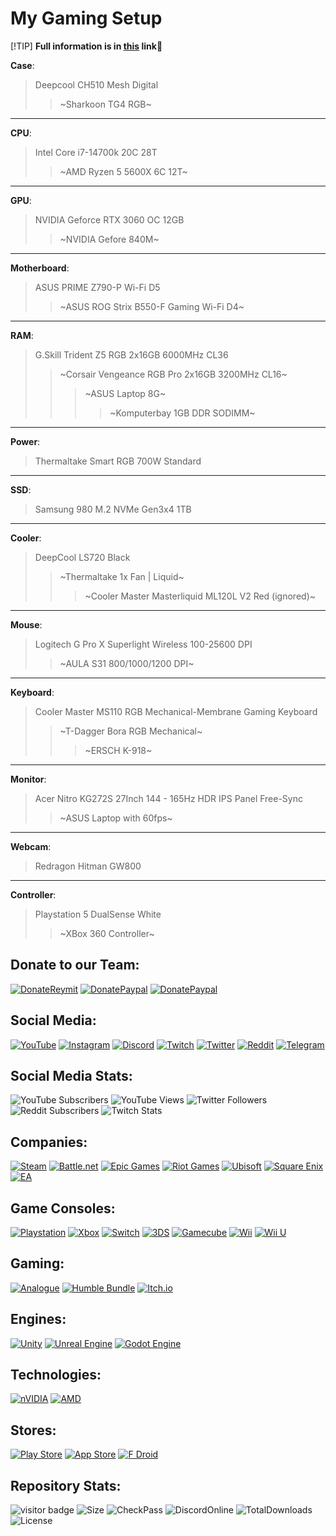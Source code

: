 # My Gaming Setup

[!TIP]
**Full information is in [this](https://www.instagram.com/stories/highlights/17917990355294297/) link💛**

**Case**:
> Deepcool CH510 Mesh Digital
>> ~Sharkoon TG4 RGB~
___
**CPU**:
> Intel Core i7-14700k 20C 28T
>> ~AMD Ryzen 5 5600X 6C 12T~
___
**GPU**:
> NVIDIA Geforce RTX 3060 OC 12GB
>> ~NVIDIA Gefore 840M~
---
**Motherboard**:
> ASUS PRIME Z790-P Wi-Fi D5
>> ~ASUS ROG Strix B550-F Gaming Wi-Fi D4~
---
**RAM**:
> G.Skill Trident Z5 RGB 2x16GB 6000MHz CL36
>> ~Corsair Vengeance RGB Pro 2x16GB 3200MHz CL16~
>>> ~ASUS Laptop 8G~
>>>> ~Komputerbay 1GB DDR SODIMM~
---
**Power**:
> Thermaltake Smart RGB 700W Standard
___
**SSD**:
> Samsung 980 M.2 NVMe Gen3x4 1TB
___
**Cooler**:
> DeepCool LS720 Black
>> ~Thermaltake 1x Fan | Liquid~
>>> ~Cooler Master Masterliquid ML120L V2 Red (ignored)~
___
**Mouse**:
> Logitech G Pro X Superlight Wireless 100-25600 DPI
>> ~AULA S31 800/1000/1200 DPI~
___
**Keyboard**:
> Cooler Master MS110 RGB Mechanical-Membrane Gaming Keyboard
>> ~T-Dagger Bora RGB Mechanical~
>>> ~ERSCH K-918~
___
**Monitor**:
> Acer Nitro KG272S 27Inch 144 - 165Hz HDR IPS Panel Free-Sync
>> ~ASUS Laptop with 60fps~
___
**Webcam**:
> Redragon Hitman GW800
---
**Controller**:
> Playstation 5 DualSense White
>> ~XBox 360 Controller~

## Donate to our Team:
[![DonateReymit](https://img.shields.io/badge/Donate-Reymit-purple)](https://reymit.ir/examid6540)
[![DonatePaypal](https://img.shields.io/badge/Donate-PayPal-blue.svg)](https://reymit.ir/examid6540?int)
[![DonatePaypal](https://img.shields.io/badge/Donate-CreditCard-orange.svg)](https://reymit.ir/examid6540?int)

## Social Media:
[![YouTube](https://img.shields.io/badge/YouTube-%23FF0000.svg?style=for-the-badge&logo=YouTube&logoColor=white)](https://www.youtube.com/c/Examid6540)
[![Instagram](https://img.shields.io/badge/Instagram-%23E4405F.svg?style=for-the-badge&logo=Instagram&logoColor=white)](https://www.instagram.com/examid6540)
[![Discord](https://img.shields.io/badge/%3CExamid%3E-%237289DA.svg?style=for-the-badge&logo=discord&logoColor=white)](https://discord.com/invite/yEhhndhFHW)
[![Twitch](https://img.shields.io/badge/Twitch-%239146FF.svg?style=for-the-badge&logo=Twitch&logoColor=white)](https://www.twitch.tv/examid6540)
[![Twitter](https://img.shields.io/badge/Twitter-%231DA1F2.svg?style=for-the-badge&logo=Twitter&logoColor=white)](https://twitter.com/examid6540)
[![Reddit](https://img.shields.io/badge/Reddit-FF4500?style=for-the-badge&logo=reddit&logoColor=white)](https://www.reddit.com/user/examid6540)
[![Telegram](https://img.shields.io/badge/Telegram-2CA5E0?style=for-the-badge&logo=telegram&logoColor=white)](https://t.me/examid6540)

## Social Media Stats:
![YouTube Subscribers](https://img.shields.io/youtube/channel/subscribers/UCKER67LXWVGR3MJJ0vIXFVA?label=YouTube%20Subscribers&style=for-the-badge)
![YouTube Views](https://img.shields.io/youtube/channel/views/UCKER67LXWVGR3MJJ0vIXFVA?label=YouTube%20Views&style=for-the-badge)
![Twitter Followers](https://img.shields.io/twitter/follow/examid6540?color=blue&label=Twitter%20Followers&style=for-the-badge)
![Reddit Subscribers](https://img.shields.io/reddit/subreddit-subscribers/examid6540?color=orange&label=Reddit%20Subscribers&style=for-the-badge)
![Twitch Stats](https://img.shields.io/twitch/status/examid6540?color=purple&style=for-the-badge)

## Companies:
[![Steam](https://img.shields.io/badge/steam-%23000000.svg?style=for-the-badge&logo=steam&logoColor=white)](https://store.steampowered.com)
[![Battle.net](https://img.shields.io/badge/battle.net-%2300AEFF.svg?style=for-the-badge&logo=battle.net&logoColor=white)](https://us.shop.battle.net/en-gb)
[![Epic Games](https://img.shields.io/badge/epicgames-%23313131.svg?style=for-the-badge&logo=epicgames&logoColor=white)](https://store.epicgames.com/en-US)
[![Riot Games](https://img.shields.io/badge/riotgames-D32936.svg?style=for-the-badge&logo=riotgames&logoColor=white)](https://www.riotgames.com/en)
[![Ubisoft](https://img.shields.io/badge/Ubisoft-%23F5F5F5.svg?style=for-the-badge&logo=Ubisoft&logoColor=black)](https://www.ubisoft.com/en-us)
[![Square Enix](https://img.shields.io/badge/SquareEnix-%23ED1C24.svg?style=for-the-badge&logo=SquareEnix&logoColor=white)](https://www.square-enix.com)
[![EA](https://img.shields.io/badge/ea-%23000000.svg?style=for-the-badge&logo=ea&logoColor=white)](https://www.ea.com)

##  Game Consoles:
[![Playstation](https://img.shields.io/badge/Playstation-003791?style=for-the-badge&logo=playstation&logoColor=white)](https://www.playstation.com/en-us)
[![Xbox](https://img.shields.io/badge/xbox-%23107C10.svg?style=for-the-badge&logo=xbox&logoColor=white)](https://www.xbox.com/en-US)
[![Switch](https://img.shields.io/badge/Switch-E60012?style=for-the-badge&logo=nintendo-switch&logoColor=white)](https://www.nintendo.com/switch)
[![3DS](https://img.shields.io/badge/3DS-D12228?style=for-the-badge&logo=nintendo-3ds&logoColor=white)](https://www.nintendo.co.uk/Hardware/Nintendo-3DS-Family/Nintendo-3DS-Family-94560.html)
[![Gamecube](https://img.shields.io/badge/Gamecube-6A5FBB?style=for-the-badge&logo=nintendo-gamecube&logoColor=white)](https://www.nintendo.co.za/Hardware/Nintendo-History/Nintendo-GameCube/Nintendo-GameCube-627129.html)
[![Wii](https://img.shields.io/badge/Wii-8B8B8B?style=for-the-badge&logo=wii&logoColor=white)](https://www.nintendo.co.uk/Wii/Wii-94559.html)
[![Wii U](https://img.shields.io/badge/Wii%20U-8B8B8B?style=for-the-badge&logo=wiiu&logoColor=white)](https://www.nintendo.co.uk/Wii-U/Wii-U-344102.html)

## Gaming:
[![Analogue](https://img.shields.io/badge/Analogue-1A1A1A?style=for-the-badge&logo=Analogue&logoColor=white)](https://www.analogue.co)
[![Humble Bundle](https://img.shields.io/badge/HumbleBundle-%23494F5C.svg?style=for-the-badge&logo=HumbleBundle&logoColor=white)](https://www.humblebundle.com)
[![Itch.io](https://img.shields.io/badge/Itch-%23FF0B34.svg?style=for-the-badge&logo=Itch.io&logoColor=white)](https://itch.io)

## Engines:
[![Unity](https://img.shields.io/badge/unity-%23000000.svg?style=for-the-badge&logo=unity&logoColor=white)](https://unity.com)
[![Unreal Engine](https://img.shields.io/badge/unrealengine-%23313131.svg?style=for-the-badge&logo=unrealengine&logoColor=white)](https://www.unrealengine.com/en-US)
[![Godot Engine](https://img.shields.io/badge/GODOT-%23FFFFFF.svg?style=for-the-badge&logo=godot-engine)](https://godotengine.org)

## Technologies:
[![nVIDIA](https://img.shields.io/badge/nVIDIA-%2376B900.svg?style=for-the-badge&logo=nVIDIA&logoColor=white)](https://www.nvidia.com/en-us)
[![AMD](https://img.shields.io/badge/AMD-F6A21E.svg?style=for-the-badge&logo=AMD&logoColor=white)](https://www.amd.com/en)

## Stores:
[![Play Store](https://img.shields.io/badge/Google_Play-414141?style=for-the-badge&logo=google-play&logoColor=white)](https://play.google.com/store/games)
[![App Store](https://img.shields.io/badge/App_Store-0D96F6?style=for-the-badge&logo=app-store&logoColor=white)](https://www.apple.com/app-store)
[![F Droid](https://img.shields.io/badge/F_Droid-1976D2?style=for-the-badge&logo=f-droid&logoColor=white)](https://f-droid.org/en)

## Repository Stats:
![visitor badge](https://visitor-badge.glitch.me/badge?page_id=Hamidalavi.visitor-badge)
![Size](https://img.shields.io/badge/size-7.84kB-blue)
![CheckPass](https://shields.io/badge/checks-passing-brightgreen)
![DiscordOnline](https://img.shields.io/discord/852100868303749130?color=purple&label=discord%20chat)
![TotalDownloads](https://img.shields.io/github/downloads/Hamidalavi/CSS-step-by-step/total)
![License](https://img.shields.io/badge/license-EXB-orange)
